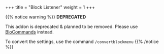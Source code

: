 +++
title = "Block Listener"
weight = 1
+++

{{% notice warning %}}
**DEPRECATED**

This addon is deprecated & planned to be removed. Please use [BloCommands](https://github.com/Folia-Inquisitors/BloCommands) instead.

To convert the settings, use the command `/convertblockmenu`
{{% /notice %}}
